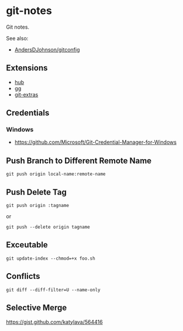 # git-notes
Git notes.

See also:
* [AndersDJohnson/gitconfig](https://github.com/AndersDJohnson/gitconfig)

## Extensions
* [hub](https://github.com/github/hub)
* [gg](https://github.com/qw3rtman/gg)
* [git-extras](https://github.com/tj/git-extras)

## Credentials
### Windows
* https://github.com/Microsoft/Git-Credential-Manager-for-Windows

## Push Branch to Different Remote Name

```
git push origin local-name:remote-name
```

## Push Delete Tag

```
git push origin :tagname
```

or

```
git push --delete origin tagname
```

## Exceutable

```
git update-index --chmod=+x foo.sh
```

## Conflicts

```
git diff --diff-filter=U --name-only
```

## Selective Merge

https://gist.github.com/katylava/564416
